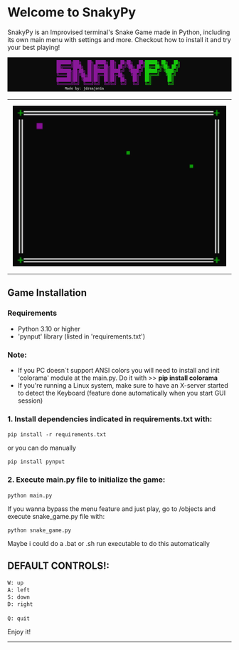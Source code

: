 # Welcome to SnakyPy

SnakyPy is an Improvised terminal's Snake Game made in Python, including its own main menu with settings and more. 
Checkout how to install it and try your best playing!

![banner](img/snakypy_banner.png)

--- 

<p align="center">
    <img src="img/snake-demo.gif" width='480' />
</p>

---

## Game Installation

### Requirements

- Python 3.10 or higher
- 'pynput' library (listed in 'requirements.txt')


### Note:

- If you PC doesn´t support ANSI colors you will need to  install and init 'colorama' module at the main.py. Do it with >> **pip install colorama**
- If you're running a Linux system, make sure to have an X-server started to detect the Keyboard (feature done automatically when you start GUI session)



### 1. Install dependencies indicated in requirements.txt with:

    pip install -r requirements.txt

or you can do manually

    
    pip install pynput

### 2. Execute main.py file to initialize the game:

    python main.py


If you wanna bypass the menu feature and just play, go to /objects and execute snake_game.py file with:

    python snake_game.py

   
Maybe i could do a .bat or .sh run executable to do this automatically

## DEFAULT CONTROLS!: 

    W: up
    A: left
    S: down
    D: right

    Q: quit

Enjoy it! 

---
